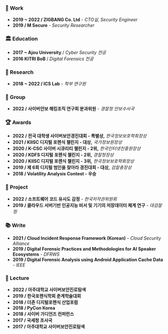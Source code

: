 ### 💼 Work
- **2019 ~ 2022 / ZIGBANG Co. Ltd** - *CTO실, Security Engineer*
- **2019 / M Secure** - *Security Researcher*

### 🏛 Education
- **2017 ~ Ajou University** / *Cyber Security 전공*
- **2016 KITRI BoB** / *Digital Forensics 전공*

### 🧬 Research
- **2018 ~ 2022 / ICS Lab** - *학부 연구원*

### 🎻 Group
- **2022 / 사이버안보 해킹조직 연구회 분과위원** - *경찰청 안보수사국*

### 🏆 Awards

- **2022 / 전국 대학생 사이버보안경진대회 - 특별상,** *한국정보보호학회장상*
- **2021 / KIISC 디지털 포렌식 챌린지 - 대상,** *국가정보원장상*
- **2020 / K-CSC 사이버 시큐리티 챌린지 - 2위,** *한국인터넷진흥원장상*
- **2020 / KDFS 디지털 포렌식 챌린지 - 2위,** *경찰청장상*
- **2020 / KIISC 디지털 포렌식 챌린지 - 3위,** *한국정보보호학회장상*
- **2019 / 제 6회 디지털 범인을 찾아라 경진대회 - 대상,** *검찰총장상*
- **2018 / Volatility Analysis Contest - 우승**

### 🎯 Project
- **2022 / 소프트웨어 코드 유사도 감정** - *한국저작권위원회*
- **2019 / 클라우드 서버기반 인공지능 비서 및 기기의 저장데이터 체계 연구** - *대검찰청*

### 📚 Write

- **2021 / Cloud Incident Response Framework (Korean)** - *Cloud Security Alliance*
- **2019 / Digital Forensic Practices and Methodologies for AI Speaker Ecosystems** - *DFRWS*
- **2019 / Digital Forensic Analysis using Android Application Cache Data** - *IEEE*

### 🎤 Lecture

- **2022 / 아주대학교 사이버보안진로탐색**
- **2019 / 한국포렌식학회 춘계학술대회**
- **2018 / 더존 디지털포렌식 산업포럼**
- **2018 / PyCon Korea**
- **2018 / 사이버 가디언즈 컨퍼런스**
- **2017 / 국세청 조사국**
- **2017 / 아주대학교 사이버보안진로탐색**

